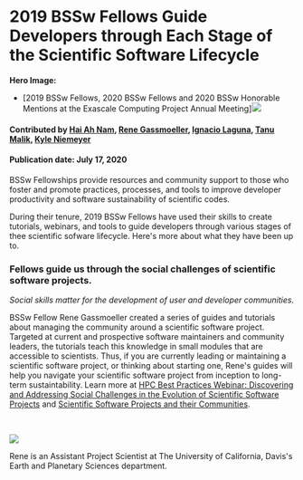 # 2019 BSSw Fellows Guide Developers through Each Stage of the Scientific Software Lifecycle


**Hero Image:**

- [2019 BSSw Fellows, 2020 BSSw Fellows and 2020 BSSw Honorable Mentions at the Exascale Computing Project Annual Meeting]<img src='https://github.com/betterscientificsoftware/images/raw/master/Blog_0720_Fellows.png'/>

#### Contributed by [Hai Ah Nam](https://github.com/hnamLANL "Hai Ah Nam GitHub Profile"), [Rene Gassmoeller](https://github.com/gassmoeller "Rene Gassmoeller GitHub Profile"), [Ignacio Laguna](https://github.com/ilagunap "Ignacio Laguna GitHub Profile"), [Tanu Malik](https://github.com/TanuMalik "Tanu Malik GitHub Profile"), [Kyle Niemeyer](https://github.com/kyleniemeyer "Kyle Niemeyer GitHub Profile")

#### Publication date: July 17, 2020

BSSw Fellowships provide resources and community support to those who foster and promote practices, processes, and tools to improve developer productivity and software sustainability of scientific codes. 

During their tenure, 2019 BSSw Fellows have used their skills to create tutorials, webinars, and tools to guide developers through various stages of thee scientific sofware lifecycle.  Here's more about what they have been up to.

### Fellows guide us through the social challenges of scientific software projects.
_Social skills matter for the development of user and developer communities._ 

BSSw Fellow Rene Gassmoeller created a series of guides and tutorials about managing the community around a scientific software project. Targeted at current and prospective software maintainers and community leaders, the tutorials teach this knowledge in small modules that are accessible to scientists. Thus, if you are currently leading or maintaining a scientific software project, or thinking about starting one, Rene's guides will help you navigate your scientific software project from inception to long-term sustaintability. Learn more at [HPC Best Practices Webinar: Discovering and Addressing Social Challenges in the Evolution of Scientific Software Projects](https://bssw.io/events/webinar-discovering-and-addressing-social-challenges-in-the-evolution-of-scientific-software-projects) and [Scientific Software Projects and their Communities](https://bssw.io/blog_posts/scientific-software-projects-and-their-communities).
<p>&nbsp;</p>

<div class='fellow'>
<div class='img_div'>
<img src='https://github.com/betterscientificsoftware/images/raw/master/Blog_1218_Fell_gassmoeller_rene.jpg' class='logo' />
</div>  

<div class='short_bio'>
  <p>Rene is an Assistant Project Scientist at The University of California, Davis's Earth and Planetary Sciences department.</p>
</div>  
</div>

<!---
Publish: preview
Categories: collaboration
Topics: projects and organizations
Tags: bssw-blog-article
Level: 2
Prerequisites: default
Aggregate: none
--->
